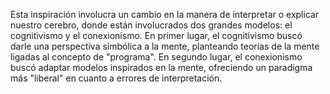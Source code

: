 Esta inspiración involucra un cambio en la manera de interpretar o explicar nuestro cerebro, donde están involucrados dos grandes modelos: el cognitivismo y el conexionismo. En primer lugar, el cognitivismo buscó darle una perspectiva simbólica a la mente, planteando teorías de la mente ligadas al concepto de "programa". En segundo lugar, el conexionismo buscó adaptar modelos inspirados en la mente, ofreciendo un paradigma más "liberal" en cuanto a errores de interpretación.